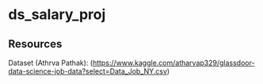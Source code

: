 # ds_salary_proj

## Resources 
Dataset (Athrva Pathak): (https://www.kaggle.com/atharvap329/glassdoor-data-science-job-data?select=Data_Job_NY.csv)
